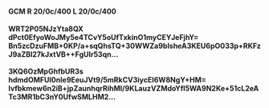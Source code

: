 #### GCM R 20/0c/400 L 20/0c/400
**WRT2P05NJzYta8QX**<br/>**dPct0EfyoWoJMy5e4TCvY5oUfTxkinO1myCEYJeFjhY=**<br/>**Bn5zcDzuFMB+0KP/a+sqQhsTQ+30WWZa9bIsheA3KEU6pO033p+RKFzJ9aZBl27kJxtVB++FgUIr53qn...**<br/><br/>
**3KQ6OzMpGhfbUR3s**<br/>**hdmdOMFUI0nle9EeuJVt9/5mRkCV3iycEI6W8NgY+HM=**<br/>**lvfbkmew6n2iB+jpZaunhqrRihMl/9KLauzVZMdoYfl5WA9N2Ke+51cL2eATc3MR1bC3nY0UfwSMLHM2...**